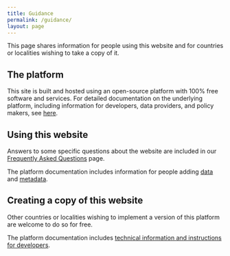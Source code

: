 ```yaml
---
title: Guidance
permalink: /guidance/
layout: page
---
```


This page shares information for people using this website and for countries or localities wishing to take a copy of it.

## The platform

This site is built and hosted using an open-source platform with 100% free software and services. For detailed documentation on the underlying platform, including information for developers, data providers, and policy makers, see [here](https://drive.google.com/file/d/1ziMZL5IpJfW85wJ6QhVWzbF1c2G7xhow/view).

## Using this website

Answers to some specific questions about the website are included in our [Frequently Asked Questions](https://drive.google.com/file/d/1ziMZL5IpJfW85wJ6QhVWzbF1c2G7xhow/view) page.

The platform documentation includes information for people adding [data](https://open-sdg.readthedocs.io/en/latest/data-format/) and [metadata](https://drive.google.com/file/d/1ziMZL5IpJfW85wJ6QhVWzbF1c2G7xhow/view).

## Creating a copy of this website

Other countries or localities wishing to implement a version of this platform are welcome to do so for free.

The platform documentation includes [technical information and instructions for developers](https://drive.google.com/file/d/1ziMZL5IpJfW85wJ6QhVWzbF1c2G7xhow/view).
